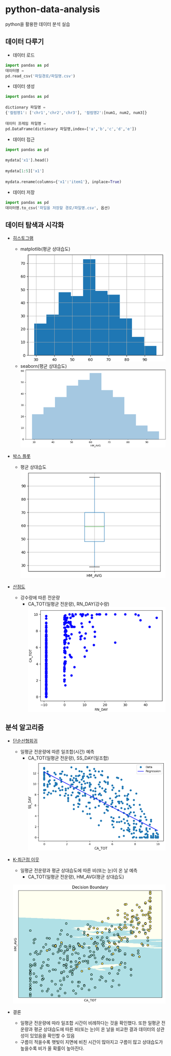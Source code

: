 # python-data-analysis
python을 활용한 데이터 분석 실습

## 데이터 다루기
- 데이터 로드
```python
import pandas as pd
데이터명 =
pd.read_csv('파일경로/파일명.csv')
```

- 데이터 생성
```python
import pandas as pd

dictionary 파일명 =
{'컬럼명1': ['chr1','chr2','chr3'], '컬럼명2':[num1, num2, num3]}

데이터 프레임 파일명 =
pd.DataFrame(dictionary 파일명,index=['a','b','c','d','e'])
```

- 데이터 접근
```python
import pandas as pd

mydata['x1'].head()

mydata[1:5]['x1']

mydata.rename(columns={'x1':'item1'}, inplace=True)
```

- 데이터 저장
```python
import pandas as pd
데이터명.to_csv('파일을 저장할 경로/파일명.csv', 옵션)
```

## 데이터 탐색과 시각화
- [히스토그램](Data_graph/matplotlib_histo.ipynb)
    - matplotlib(평균 상대습도)
    ![Alt text](/Image_file/image_histogram.png)
    - seaborn(평균 상대습도)
    ![Alt text](/Image_file/image_seaborn.png)

- [박스 플롯](Data_graph/box_plot.ipynb)
    - 평균 상대습도
    ![Alt text](/Image_file/image_boxplot.png)

- [산점도](Data_graph/scatter_plot.ipynb)
    - 강수량에 따른 전운량
        - CA_TOT(일평균 전운량), RN_DAY(강수량)
    ![Alt text](/Image_file/image_scatterplot.png)

## 분석 알고리즘
- [단순선형회귀](Data_algorithm/Simple_linear_regression.ipynb)
    - 일평균 전운량에 따른 일조합(시간) 예측
        - CA_TOT(일평균 전운량), SS_DAY(일조합)
    ![Alt text](/Image_file/image_sunlight.png)

- [K-최근접 이웃](Data_algorithm/K_NN_Algorithm.ipynb)
    - 일평균 전운량과 평균 상대습도에 따른 비(또는 눈)이 온 날 예측
        - CA_TOT(일평균 전운량), HM_AVG(평균 상대습도)


    ![Alt text](/Image_file/image_K-NN.png)

- 결론
    -  일평균 전운량에 따라 일조합 시간이 비례하다는 것을 확인했다. 또한 일평균 전운량과 평균 상대습도에 따른 비(또는 눈)이 온 날을 비교한 결과 데이터의 상관성이 있었음을 확인할 수 있음
    -  구름이 적을수록 햇빛이 지면에 비친 시간이 많아지고 구름이 많고 상대습도가 높을수록 비가 올 확률이 높아진다.
